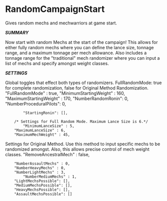 # RandomCampaignStart
Gives random mechs and mechwarriors at game start.

***SUMMARY***

Now start with random Mechs at the start of the campaign! This allows for either fully random mechs where you can define the lance size,
tonnage range, and a maximum tonnage per mech allowance. Also includes a tonnage range for the "traditional" mech randomizer where you
can input a list of mechs and specify amongst weight classes. 

***SETTINGS***

Global toggles that effect both types of randomizers. FullRandomMode: true for complete randomization, false for Original 
Method Randomization.
		"FullRandomMode" : true,
		"MinimumStartingWeight" : 160,
    		"MaximumStartingWeight" : 170,
		"NumberRandomRonin": 0,
    		"NumberProceduralPilots": 0,

    		"StartingRonin": [],
		
		/* Settings for Full Random Mode. Maximum Lance Size is 6.*/
    		"MinimumLanceSize" : 5,
		"MaximumLanceSize" : 6,
		"MaximumMechWeight" : 45,
		
Settings for Original Method. Use this method to input specific mechs to be randomized amongst. Also, this allows
		precise control of mech weight classes.	
		"RemoveAncestralMech" : false,		
		
		"NumberAssaultMechs" : 0,
		"NumberHeavyMechs" : 0,
		"NumberLightMechs" : 3,
    		"NumberMediumMechs" : 1,
		"LightMechsPossible": [],
		"MediumMechsPossible": [],
		"HeavyMechsPossible": [],
		"AssaultMechsPossible": []
